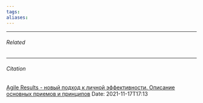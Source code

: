 ```yaml
---
tags: 
aliases: 
---
```



---
###### Related 
---
###### Citation
[Agile Results - новый подход к личной эффективности. Описание основных приемов и принципов](http://betteri.ru/post/agile-results---novyy-podhod-k-lichnoy-effektivnosti-opisanie-osnovnyh-priemov-i-principov.html)
Date: 2021-11-17T17:13

